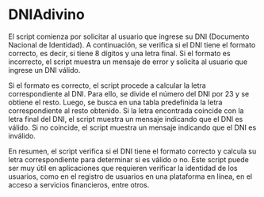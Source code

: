 # DNIAdivino
El script comienza por solicitar al usuario que ingrese su DNI (Documento Nacional de Identidad). A continuación, se verifica si el DNI tiene el formato correcto, es decir, si tiene 8 dígitos y una letra final. Si el formato es incorrecto, el script muestra un mensaje de error y solicita al usuario que ingrese un DNI válido.

Si el formato es correcto, el script procede a calcular la letra correspondiente al DNI. Para ello, se divide el número del DNI por 23 y se obtiene el resto. Luego, se busca en una tabla predefinida la letra correspondiente al resto obtenido. Si la letra encontrada coincide con la letra final del DNI, el script muestra un mensaje indicando que el DNI es válido. Si no coincide, el script muestra un mensaje indicando que el DNI es inválido.

En resumen, el script verifica si el DNI tiene el formato correcto y calcula su letra correspondiente para determinar si es válido o no. Este script puede ser muy útil en aplicaciones que requieren verificar la identidad de los usuarios, como en el registro de usuarios en una plataforma en línea, en el acceso a servicios financieros, entre otros.
